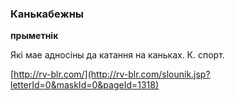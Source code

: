 ### Канькабежны
**прыметнік**

Які мае адносіны да катання на каньках. К. спорт.

<a rel="author">[http://rv-blr.com/](http://rv-blr.com/slounik.jsp?letterId=0&maskId=0&pageId=1318)</a>
